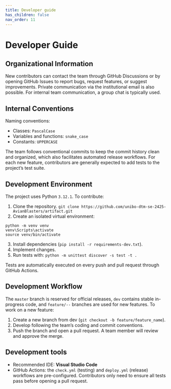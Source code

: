 ```yaml
---
title: Developer guide
has_children: false
nav_order: 11
---
```


# Developer Guide

## Organizational Information
New contributors can contact the team through GitHub Discussions or by opening GitHub Issues to report bugs, request features, or suggest improvements. Private communication via the institutional email is also possible.
For internal team communication, a group chat is typically used.

## Internal Conventions
Naming conventions:

- Classes: `PascalCase`
- Variables and functions: `snake_case`
- Constants: `UPPERCASE`

The team follows conventional commits to keep the commit history clean and organized, which also facilitates automated release workflows.
For each new feature, contributors are generally expected to add tests to the project’s test suite.

## Development Environment
The project uses Python `3.12.1`.
To contribute:

1. Clone the repository.
   `git clone https://github.com/unibo-dtm-se-2425-AvianBlasters/artifact.git`
2. Create an isolated virtual environment: 
``` 
python -m venv venv 
venv\Scripts\activate  
source venv/bin/activate
```
3. Install dependencies (`pip install -r requirements-dev.txt`).
4. Implement changes.
5. Run tests with:
`python -m unittest discover -s test -t .`

Tests are automatically executed on every push and pull request through GitHub Actions.

## Development Workflow
The `master` branch is reserved for official releases, `dev` contains stable in-progress code, and `feature/--` branches are used for new features.
To work on a new feature:
1. Create a new branch from dev (`git checkout -b feature/feature_name`).
2. Develop following the team’s coding and commit conventions.
3. Push the branch and open a pull request.
A team member will review and approve the merge.

## Development tools
- Recommended IDE: **Visual Studio Code**
- GitHub Actions: the `check.yml` (testing) and `deploy.yml` (release) workflows are pre-configured. Contributors only need to ensure all tests pass before opening a pull request.
